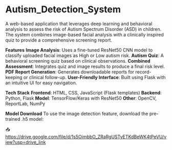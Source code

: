 # Autism_Detection_System
A web-based application that leverages deep learning and behavioral analysis to assess the risk of Autism Spectrum Disorder (ASD) in children. The system combines image-based facial analysis with a clinically inspired quiz to provide a comprehensive screening report.

**Features**
**Image Analysis**: Uses a fine-tuned ResNet50 CNN model to classify uploaded facial images as High or Low autism risk.
**Autism Quiz**: A behavioral screening quiz based on clinical observations.
**Combined Assessment**: Integrates quiz and image results to produce a final risk level.
**PDF Report Generation**: Generates downloadable reports for record-keeping or clinical follow-up.
**User-Friendly Interface**: Built using Flask with an intuitive UI for easy navigation.

**Tech Stack**
**Frontend**: HTML, CSS, JavaScript (Flask templates)
**Backend**: Python, Flask
**Model**: TensorFlow/Keras with ResNet50
**Other**: OpenCV, ReportLab, NumPy

**Model Download**
To use the image detection feature, download the pre-trained .h5 model:

📥 https://drive.google.com/file/d/1s5OimbbO_ZRaRgUSTyETKdBeWK4tPeVU/view?usp=drive_link

